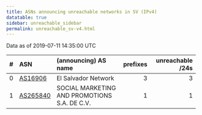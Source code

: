 ```yaml
---
title: ASNs announcing unreachable networks in SV (IPv4)
datatable: true
sidebar: unreachable_sidebar
permalink: unreachable_sv-v4.html
---
```


Data as of 2019-07-11 14:35:00 UTC


<div class="datatable-begin"></div>

|   # | ASN                                      | (announcing) AS name                         |   prefixes |   unreachable /24s |
|----:|:-----------------------------------------|:---------------------------------------------|-----------:|-------------------:|
|   0 | [AS16906](unreachable_AS16906-v4.html)   | El Salvador Network                          |          3 |                  3 |
|   1 | [AS265840](unreachable_AS265840-v4.html) | SOCIAL MARKETING AND PROMOTIONS S.A. DE C.V. |          1 |                  1 |

<div class="datatable-end"></div>